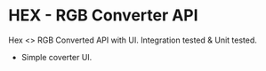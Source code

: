 # HEX - RGB Converter API

Hex <> RGB Converted API with UI.
Integration tested & Unit tested.
+ Simple coverter UI.
